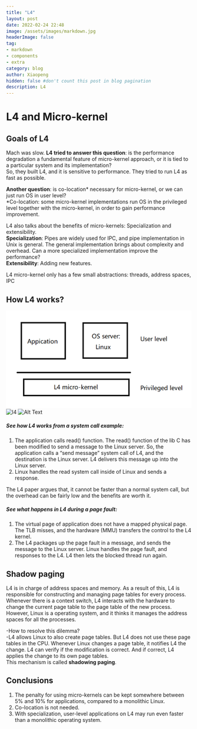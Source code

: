 ```yaml
---
title: "L4"
layout: post
date: 2022-02-24 22:48
image: /assets/images/markdown.jpg
headerImage: false
tag:
- markdown
- components
- extra
category: blog
author: Xiaopeng
hidden: false #don't count this post in blog pagination
description: L4
---
```




# L4 and Micro-kernel

## Goals of L4
Mach was slow.
**L4 tried to answer this question**: is the performance degradation a fundamental feature of micro-kernel approach, or it is tied to a particular system and its implementation?  
So, they built L4, and it is sensitive to performance. They tried to run L4 as fast as possible.

**Another question**: is co-location* necessary for micro-kernel, or we can just run OS in user level?  
*Co-location: some micro-kernel implementations run OS in the privileged level together with the micro-kernel, in order to gain performance improvement. 

L4 also talks about the benefits of micro-kernels: Specialization and extensibility.  
**Specialization**: Pipes are widely used for IPC, and pipe implementation in Unix is general. The general implementation brings about complexity and overhead. Can a more specialized implementation improve the performance?  
**Extensibility**: Adding new features.  

L4 micro-kernel only has a few small abstractions: threads, address spaces, IPC  

## How L4 works?

![L4](../assets/images/l4.png)
![l4]({{site.url}}/_posts/l4.png)
<img class="image" src="{{ site.url }}/assets/images/l4.png" alt="Alt Text">

##### See how L4 works from a **system call** example:
1.	The application calls read() function. The read() function of the lib C has been modified to send a message to the Linux server. So, the application calls a “send message” system call of L4, and the destination is the Linux server. L4 delivers this message up into the Linux server.  
2.	Linux handles the read system call inside of Linux and sends a response.   

The L4 paper argues that, it cannot be faster than a normal system call, but the overhead can be fairly low and the benefits are worth it.  

##### See what happens in L4 during a **page fault**:  
1.	The virtual page of application does not have a mapped physical page. The TLB misses, and the hardware (MMU) transfers the control to the L4 kernel.  
2.	The L4 packages up the page fault in a message, and sends the message to the Linux server. Linux handles the page fault, and responses to the L4. L4 then lets the blocked thread run again.  

## Shadow paging
L4 is in charge of address spaces and memory. As a result of this, L4 is responsible for constructing and managing page tables for every process. Whenever there is a context switch, L4 interacts with the hardware to change the current page table to the page table of the new process. 
However, Linux is a operating system, and it thinks it manages the address spaces for all the processes.  

-How to resolve this dilemma?  
-L4 allows Linux to also create page tables. But L4 does not use these page tables in the CPU. Whenever Linux changes a page table, it notifies L4 the change. L4 can verify if the modification is correct. And if correct, L4 applies the change to its own page tables.  
This mechanism is called **shadowing paging**.  

## Conclusions
1. The penalty for using micro-kernels can be kept somewhere between 5% and 10% for applications, compared to a monolithic Linux.   
2. Co-location is not needed.  
3. With specialization, user-level applications on L4 may run even faster than a monolithic operating system.   
